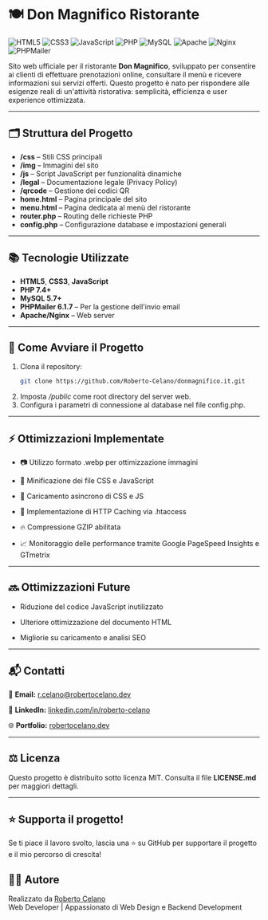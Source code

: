 # 🍽️ Don Magnifico Ristorante
![HTML5](https://img.shields.io/badge/HTML5-E34F26?style=for-the-badge&logo=html5&logoColor=white)
![CSS3](https://img.shields.io/badge/CSS3-1572B6?style=for-the-badge&logo=css3&logoColor=white)
![JavaScript](https://img.shields.io/badge/JavaScript-F7DF1E?style=for-the-badge&logo=javascript&logoColor=black)
![PHP](https://img.shields.io/badge/PHP-777BB4?style=for-the-badge&logo=php&logoColor=white)
![MySQL](https://img.shields.io/badge/MySQL-4479A1?style=for-the-badge&logo=mysql&logoColor=white)
![Apache](https://img.shields.io/badge/Apache-CA2135?style=for-the-badge&logo=apache&logoColor=white)
![Nginx](https://img.shields.io/badge/Nginx-009639?style=for-the-badge&logo=nginx&logoColor=white)
![PHPMailer](https://img.shields.io/badge/PHPMailer-45B8D8?style=for-the-badge&logo=php&logoColor=white)

Sito web ufficiale per il ristorante **Don Magnifico**, sviluppato per consentire ai clienti di effettuare prenotazioni online, consultare il menù e ricevere informazioni sui servizi offerti.
Questo progetto è nato per rispondere alle esigenze reali di un'attività ristorativa: semplicità, efficienza e user experience ottimizzata.

---

## 🗂️ Struttura del Progetto

- **/css** – Stili CSS principali
- **/img** – Immagini del sito
- **/js** – Script JavaScript per funzionalità dinamiche
- **/legal** – Documentazione legale (Privacy Policy)
- **/qrcode** – Gestione dei codici QR
- **home.html** – Pagina principale del sito
- **menu.html** – Pagina dedicata al menù del ristorante
- **router.php** – Routing delle richieste PHP
- **config.php** – Configurazione database e impostazioni generali

---

## 📚 Tecnologie Utilizzate

- **HTML5**, **CSS3**, **JavaScript**
- **PHP 7.4+**
- **MySQL 5.7+**
- **PHPMailer 6.1.7** – Per la gestione dell'invio email
- **Apache/Nginx** – Web server

---

## 🚀 Come Avviare il Progetto

1. Clona il repository:
   ```bash
   git clone https://github.com/Roberto-Celano/donmagnifico.it.git

2. Imposta */public* come root directory del server web.
3. Configura i parametri di connessione al database nel file config.php.

---

## ⚡ Ottimizzazioni Implementate
- 📷 Utilizzo formato .webp per ottimizzazione immagini

- 🚀 Minificazione dei file CSS e JavaScript

- 🧩 Caricamento asincrono di CSS e JS

- 📑 Implementazione di HTTP Caching via .htaccess

- 🔥 Compressione GZIP abilitata

- 📈 Monitoraggio delle performance tramite Google PageSpeed Insights e GTmetrix

---

## 🔜 Ottimizzazioni Future
- Riduzione del codice JavaScript inutilizzato

- Ulteriore ottimizzazione del documento HTML

- Migliorie su caricamento e analisi SEO

---

## 📬 Contatti
  📧 **Email:** [r.celano@robertocelano.dev](mailto:r.celano@robertocelano.dev)

  💼 **LinkedIn:** [linkedin.com/in/roberto-celano](https://www.linkedin.com/in/roberto-celano)

  🌐 **Portfolio:** [robertocelano.dev](https://www.robertocelano.dev)

---

## ⚖️ Licenza
Questo progetto è distribuito sotto licenza MIT.
Consulta il file **LICENSE.md** per maggiori dettagli.

---

## ⭐ Supporta il progetto!
Se ti piace il lavoro svolto, lascia una ⭐ su GitHub per supportare il progetto e il mio percorso di crescita!

## 👨‍💻 Autore
Realizzato da [Roberto Celano](https://www.robertocelano.dev)  
Web Developer | Appassionato di Web Design e Backend Development
